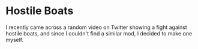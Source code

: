 # Hostile Boats

I recently came across a random video on Twitter showing a fight against hostile boats, and since I couldn't find a similar mod, I decided to make one myself.
